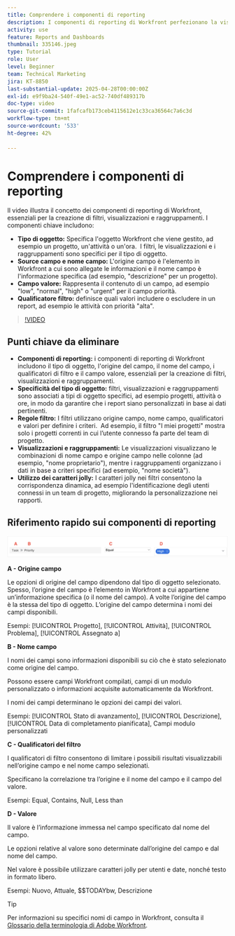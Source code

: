 ```yaml
---
title: Comprendere i componenti di reporting
description: I componenti di reporting di Workfront perfezionano la visualizzazione dei dati con filtri basati su oggetti, viste dinamiche, raggruppamenti strutturati e funzionalità con caratteri jolly per ottenere informazioni personalizzate.
activity: use
feature: Reports and Dashboards
thumbnail: 335146.jpeg
type: Tutorial
role: User
level: Beginner
team: Technical Marketing
jira: KT-8850
last-substantial-update: 2025-04-28T00:00:00Z
exl-id: e9f9ba24-540f-49e1-ac52-740df489317b
doc-type: video
source-git-commit: 1fafcafb173ceb4115612e1c33ca36564c7a6c3d
workflow-type: tm+mt
source-wordcount: '533'
ht-degree: 42%

---
```


# Comprendere i componenti di reporting

Il video illustra il concetto dei componenti di reporting di Workfront, essenziali per la creazione di filtri, visualizzazioni e raggruppamenti. I componenti chiave includono:

* **Tipo di oggetto:** Specifica l&#39;oggetto Workfront che viene gestito, ad esempio un progetto, un&#39;attività o un&#39;ora. &#x200B; I filtri, le visualizzazioni e i raggruppamenti sono specifici per il tipo di oggetto. &#x200B;
* **Source campo e nome campo:** L&#39;origine campo è l&#39;elemento in Workfront a cui sono allegate le informazioni e il nome campo è l&#39;informazione specifica (ad esempio, &quot;descrizione&quot; per un progetto). &#x200B;
* **Campo valore:** Rappresenta il contenuto di un campo, ad esempio &quot;low&quot;, &quot;normal&quot;, &quot;high&quot; o &quot;urgent&quot; per il campo priorità. &#x200B;
* **Qualificatore filtro:** definisce quali valori includere o escludere in un report, ad esempio le attività con priorità &quot;alta&quot;. &#x200B;


>[!VIDEO](https://video.tv.adobe.com/v/335146/?quality=12&learn=on)

## Punti chiave da eliminare

* **Componenti di reporting:** i componenti di reporting di Workfront includono il tipo di oggetto, l&#39;origine del campo, il nome del campo, i qualificatori di filtro e il campo valore, essenziali per la creazione di filtri, visualizzazioni e raggruppamenti. &#x200B;
* **Specificità del tipo di oggetto:** filtri, visualizzazioni e raggruppamenti sono associati a tipi di oggetto specifici, ad esempio progetti, attività o ore, in modo da garantire che i report siano personalizzati in base ai dati pertinenti. &#x200B;
* **Regole filtro:** I filtri utilizzano origine campo, nome campo, qualificatori e valori per definire i criteri. &#x200B; Ad esempio, il filtro &quot;I miei progetti&quot; mostra solo i progetti correnti in cui l’utente connesso fa parte del team di progetto. &#x200B;
* **Visualizzazioni e raggruppamenti:** Le visualizzazioni visualizzano le combinazioni di nome campo e origine campo nelle colonne (ad esempio, &quot;nome proprietario&quot;), mentre i raggruppamenti organizzano i dati in base a criteri specifici (ad esempio, &quot;nome società&quot;). &#x200B;
* **Utilizzo dei caratteri jolly:** I caratteri jolly nei filtri consentono la corrispondenza dinamica, ad esempio l&#39;identificazione degli utenti connessi in un team di progetto, migliorando la personalizzazione nei rapporti. &#x200B;

## Riferimento rapido sui componenti di reporting

![Immagine della schermata per creare un filtro](assets/reporting-components-1.png)

**A - Origine campo**

Le opzioni di origine del campo dipendono dal tipo di oggetto selezionato. Spesso, l’origine del campo è l’elemento in Workfront a cui appartiene un’informazione specifica (o il nome del campo). A volte l’origine del campo è la stessa del tipo di oggetto.
L’origine del campo determina i nomi dei campi disponibili.

Esempi: [!UICONTROL Progetto], [!UICONTROL Attività], [!UICONTROL Problema], [!UICONTROL Assegnato a]

**B - Nome campo**

I nomi dei campi sono informazioni disponibili su ciò che è stato selezionato come origine del campo.

Possono essere campi Workfront compilati, campi di un modulo personalizzato o informazioni acquisite automaticamente da Workfront.

I nomi dei campi determinano le opzioni dei campi dei valori.

Esempi: [!UICONTROL Stato di avanzamento], [!UICONTROL Descrizione], [!UICONTROL Data di completamento pianificata], Campi modulo personalizzati

**C - Qualificatori del filtro**

I qualificatori di filtro consentono di limitare i possibili risultati visualizzabili nell’origine campo e nel nome campo selezionati.

Specificano la correlazione tra l’origine e il nome del campo e il campo del valore.

Esempi: Equal, Contains, Null, Less than

**D - Valore**

Il valore è l’informazione immessa nel campo specificato dal nome del campo.

Le opzioni relative al valore sono determinate dall’origine del campo e dal nome del campo.

Nel valore è possibile utilizzare caratteri jolly per utenti e date, nonché testo in formato libero.

Esempi: Nuovo, Attuale, $$TODAYbw, Descrizione

>[!TIP]
>
>Per informazioni su specifici nomi di campo in Workfront, consulta il [Glossario della terminologia di Adobe Workfront](https://experienceleague.adobe.com/docs/workfront/using/basics/workfront-terminology-glossary.html?lang=it).

